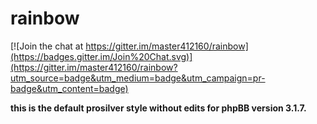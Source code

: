 # rainbow

[![Join the chat at https://gitter.im/master412160/rainbow](https://badges.gitter.im/Join%20Chat.svg)](https://gitter.im/master412160/rainbow?utm_source=badge&utm_medium=badge&utm_campaign=pr-badge&utm_content=badge)

**this is the default prosilver style without edits for phpBB version 3.1.7.**
